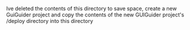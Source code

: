Ive deleted the contents of this directory to save space, create a new GuiGuider project and copy the contents of the 
new GUIGuider project's /deploy directory into this directory
